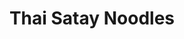 ---
title: Thai Satay Noodles
tags: ["dinner"]
imgFile: 'satay-noodle-salad.jpg'
source: "Revive – handwritten brown cookbook"
ingredients:
  - NOODLES & VEGGIES
  - Kumara, roasted
  - Spring onions, chopped
  - Capsicum, chopped
  - Noodles, boiled
  - SATAY SAUCE
  - 1 large onion, finely chopped
  - 2 tbsp fresh ginger, grated
  - 2 cloves garlic, minced
  - 2 tbsp rice bran oil
  - 2 tsp ground cumin
  - 1 tsp turmeric
  - 1 tsp ground coriander
  - 1 cup peanut butter
  - 2 cups hot water
  - 1/4 cup date purée *(or 4 tbsp honey)*
  - 1/4 tsp salt
  - 1/4 tsp crushed chilli *(optional)*
method:
  - Roast kumara until golden and tender. Set aside.
  - Boil noodles according to packet instructions. Drain and set aside.
  - Chop spring onions and capsicum and prepare remaining vegetables.
  - To make satay sauce, sauté onion, ginger and garlic in rice bran oil until soft and fragrant.
  - Add cumin, turmeric, and coriander. Stir for a minute until aromatic.
  - Stir in peanut butter and hot water, mixing until smooth.
  - Add date purée (or honey), salt, and optional chilli. Simmer for a few minutes to thicken.
  - Combine noodles, roast kumara and chopped veg in a large bowl.
  - Pour over warm satay sauce and toss to coat evenly.
  - Serve hot, optionally topped with crushed peanuts or fresh herbs.
---